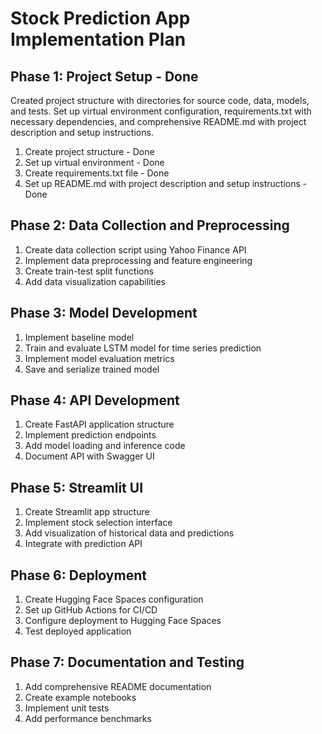 # Stock Prediction App Implementation Plan

## Phase 1: Project Setup - Done
Created project structure with directories for source code, data, models, and tests. Set up virtual environment configuration, requirements.txt with necessary dependencies, and comprehensive README.md with project description and setup instructions.

1. Create project structure - Done
2. Set up virtual environment - Done
3. Create requirements.txt file - Done
4. Set up README.md with project description and setup instructions - Done

## Phase 2: Data Collection and Preprocessing
1. Create data collection script using Yahoo Finance API
2. Implement data preprocessing and feature engineering
3. Create train-test split functions
4. Add data visualization capabilities

## Phase 3: Model Development
1. Implement baseline model
2. Train and evaluate LSTM model for time series prediction
3. Implement model evaluation metrics
4. Save and serialize trained model

## Phase 4: API Development
1. Create FastAPI application structure
2. Implement prediction endpoints
3. Add model loading and inference code
4. Document API with Swagger UI

## Phase 5: Streamlit UI
1. Create Streamlit app structure
2. Implement stock selection interface
3. Add visualization of historical data and predictions
4. Integrate with prediction API

## Phase 6: Deployment
1. Create Hugging Face Spaces configuration
2. Set up GitHub Actions for CI/CD
3. Configure deployment to Hugging Face Spaces
4. Test deployed application

## Phase 7: Documentation and Testing
1. Add comprehensive README documentation
2. Create example notebooks
3. Implement unit tests
4. Add performance benchmarks